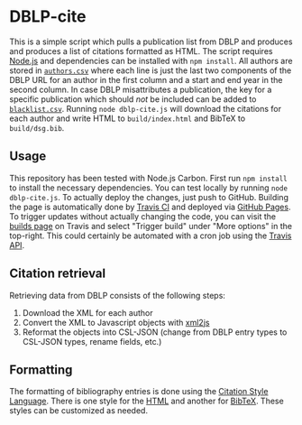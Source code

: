 # DBLP-cite

This is a simple script which pulls a publication list from DBLP and produces and produces a list of citations formatted as HTML.
The script requires [Node.js](https://nodejs.org/) and dependencies can be installed with `npm install`.
All authors are stored in [`authors.csv`](authors.csv) where each line is just the last two components of the DBLP URL for an author in the first column and a start and end year in the second column.
In case DBLP misattributes a publication, the key for a specific publication which should *not* be included can be added to [`blacklist.csv`](blacklist.csv).
Running `node dblp-cite.js` will download the citations for each author and write HTML to `build/index.html` and BibTeX to `build/dsg.bib`.

## Usage

This repository has been tested with Node.js Carbon.
First run `npm install` to install the necessary dependencies.
You can test locally by running `node dblp-cite.js`.
To actually deploy the changes, just push to GitHub.
Building the page is automatically done by [Travis CI](https://travis-ci.org/) and deployed via [GitHub Pages](https://docs.travis-ci.com/user/deployment/pages/).
To trigger updates without actually changing the code, you can visit the [builds page](https://travis-ci.org/dsg-uwaterloo/publications/builds) on Travis and select "Trigger build" under "More options" in the top-right.
This could certainly be automated with a cron job using the [Travis API](https://docs.travis-ci.com/user/triggering-builds/).

## Citation retrieval

Retrieving data from DBLP consists of the following steps:

1. Download the XML for each author
2. Convert the XML to Javascript objects with [xml2js](https://github.com/Leonidas-from-XIV/node-xml2js)
3. Reformat the objects into CSL-JSON (change from DBLP entry types to CSL-JSON types, rename fields, etc.)

## Formatting

The formatting of bibliography entries is done using the [Citation Style Language](https://citationstyles.org/).
There is one style for the [HTML](dsg.csl) and another for [BibTeX](bibtex.csl).
These styles can be customized as needed.

